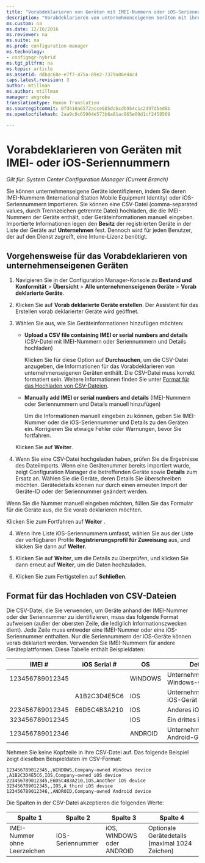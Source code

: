 ```yaml
---
title: "Vorabdeklarieren von Geräten mit IMEI-Nummern oder iOS-Seriennummern | Microsoft-Dokumentation"
description: "Vorabdeklarieren von unternehmenseigenen Geräten mit ihrer IMEI- oder iOS-Seriennummer."
ms.custom: na
ms.date: 12/16/2016
ms.reviewer: na
ms.suite: na
ms.prod: configuration-manager
ms.technology:
- configmgr-hybrid
ms.tgt_pltfrm: na
ms.topic: article
ms.assetid: ddb4c68e-e7f7-475a-89e2-7379a86e44c4
caps.latest.revision: 3
author: mtillman
ms.author: mtillman
manager: angrobe
translationtype: Human Translation
ms.sourcegitcommit: 0fd410a6572acce685dc6cdb954c1c2d97d5ed8b
ms.openlocfilehash: 2aa9c8c65904e573b6a81ac865e09d1cf2458509

---
```

# <a name="predeclare-devices-with-imei-or-ios-serial-numbers"></a>Vorabdeklarieren von Geräten mit IMEI- oder iOS-Seriennummern

*Gilt für: System Center Configuration Manager (Current Branch)*

Sie können unternehmenseigene Geräte identifizieren, indem Sie deren IMEI-Nummern (International Station Mobile Equipment Identity) oder iOS-Seriennummern importieren. Sie können eine CSV-Datei (comma-separated values, durch Trennzeichen getrennte Datei) hochladen, die die IMEI-Nummern der Geräte enthält, oder Geräteinformationen manuell eingeben.  Importierte Informationen legen den **Besitz** der registrierten Geräte in der Liste der Geräte auf **Unternehmen** fest. Dennoch wird für jeden Benutzer, der auf den Dienst zugreift, eine Intune-Lizenz benötigt.  

## <a name="how-to-predeclare-corporate-owned-devices"></a>Vorgehensweise für das Vorabdeklarieren von unternehmenseigenen Geräten

1.  Navigieren Sie in der Configuration Manager-Konsole zu **Bestand und Konformität** > **Übersicht** > **Alle unternehmenseigenen Geräte** > **Vorab deklarierte Geräte**.

2.  Klicken Sie auf **Vorab deklarierte Geräte erstellen**. Der Assistent für das Erstellen vorab deklarierter Geräte wird geöffnet.

3.  Wählen Sie aus, wie Sie Geräteinformationen hinzufügen möchten:

     -  **Upload a CSV file containing IMEI or serial numbers and details** (CSV-Datei mit IMEI-Nummern oder Seriennummern und Details hochladen)

        Klicken Sie für diese Option auf **Durchsuchen**, um die CSV-Datei anzugeben, die Informationen für das Vorabdeklarieren von unternehmenseigenen Geräten enthält. Die CSV-Datei muss korrekt formatiert sein. Weitere Informationen finden Sie unter [Format für das Hochladen von CSV-Dateien](#format-for-uploading-csv-files).

     -  **Manually add IMEI or serial numbers and details** (IMEI-Nummern oder Seriennummern und Details manuell hinzufügen)

        Um die Informationen manuell eingeben zu können, geben Sie IMEI-Nummer oder die iOS-Seriennummer und Details zu den Geräten ein. Korrigieren Sie etwaige Fehler oder Warnungen, bevor Sie fortfahren.

    Klicken Sie auf **Weiter**.

4. Wenn Sie eine CSV-Datei hochgeladen haben, prüfen Sie die Ergebnisse des Dateiimports. Wenn eine Gerätenummer bereits importiert wurde, zeigt Configuration Manager die betreffenden Geräte sowie **Details** zum Ersatz an. Wählen Sie die Geräte, deren Details Sie überschreiben möchten. Gerätedetails können nur durch einen erneuten Import der Geräte-ID oder der Seriennummer geändert werden.

  Wenn Sie die Nummer manuell eingeben möchten, füllen Sie das Formular für die Geräte aus, die Sie vorab deklarieren möchten.

  Klicken Sie zum Fortfahren auf **Weiter** .

4. Wenn Ihre Liste iOS-Seriennummern umfasst, wählen Sie aus der Liste der verfügbaren Profile **Registrierungsprofil für Zuweisung** aus, und klicken Sie dann auf **Weiter**.

5. Klicken Sie auf **Weiter**, um die Details zu überprüfen, und klicken Sie dann erneut auf **Weiter**, um die Daten hochzuladen.

6. Klicken Sie zum Fertigstellen auf **Schließen**.

## <a name="format-for-uploading-csv-files"></a>Format für das Hochladen von CSV-Dateien

Die CSV-Datei, die Sie verwenden, um Geräte anhand der IMEI-Nummer oder der Seriennummer zu identifizieren, muss das folgende Format aufweisen (außer der obersten Zeile, die lediglich Informationszwecken dient). Jede Zeile muss entweder eine IMEI-Nummer oder eine iOS-Seriennummer enthalten. Nur die Seriennummern der iOS-Geräte können vorab deklariert werden. Verwenden Sie IMEI-Nummern für andere Geräteplattformen. Diese Tabelle enthält Beispieldaten:

| IMEI #  | iOS Serial #  | OS | Details |
|------------ |---------------|-----|-----|
| 123456789012345    |   | WINDOWS | Unternehmenseigenes Windows-Gerät|
|   | A1B2C3D4E5C6 | IOS |  Unternehmenseigenes iOS-Gerät|
| 223456789012345 | E6D5C4B3A210 |   IOS |  Anderes iOS-Gerät|
| 323456789012345 |        |   IOS |    Ein drittes iOS-Gerät|
| 123456789012346 |         |   ANDROID |   Unternehmenseigenes Android-Gerät|

Nehmen Sie keine Kopfzeile in Ihre CSV-Datei auf. Das folgende Beispiel zeigt dieselben Beispieldaten im CSV-Format:

```
123456789012345,,WINDOWS,Company-owned Windows device
,A1B2C3D4E5C6,IOS,Company-owned iOS device
223456789012345,E6D5C4B3A210,IOS,Another iOS device
323456789012345,,IOS,A third iOS device
123456789012346,,ANDROID,Company-owned Android device
```

Die Spalten in der CSV-Datei akzeptieren die folgenden Werte:

| Spalte 1 | Spalte 2 | Spalte 3 | Spalte 4 |
|---|---|---|---|
|IMEI-Nummer ohne Leerzeichen | iOS-Seriennummer | iOS, WINDOWS oder ANDROID | Optionale Gerätedetails (maximal 1024 Zeichen) |



<!--HONumber=Dec16_HO3-->


